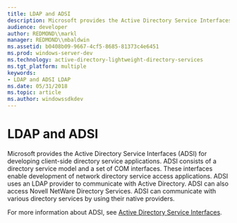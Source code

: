 ```yaml
---
title: LDAP and ADSI
description: Microsoft provides the Active Directory Service Interfaces (ADSI) for developing client-side directory service applications.
audience: developer
author: REDMOND\\markl
manager: REDMOND\\mbaldwin
ms.assetid: b0408b09-9667-4cf5-8685-81373c4e6451
ms.prod: windows-server-dev
ms.technology: active-directory-lightweight-directory-services
ms.tgt_platform: multiple
keywords:
- LDAP and ADSI LDAP
ms.date: 05/31/2018
ms.topic: article
ms.author: windowssdkdev
---
```


# LDAP and ADSI

Microsoft provides the Active Directory Service Interfaces (ADSI) for developing client-side directory service applications. ADSI consists of a directory service model and a set of COM interfaces. These interfaces enable development of network directory service access applications. ADSI uses an LDAP provider to communicate with Active Directory. ADSI can also access Novell NetWare Directory Services. ADSI can communicate with various directory services by using their native providers.

For more information about ADSI, see [Active Directory Service Interfaces](https://msdn.microsoft.com/library/aa772170).

 

 




